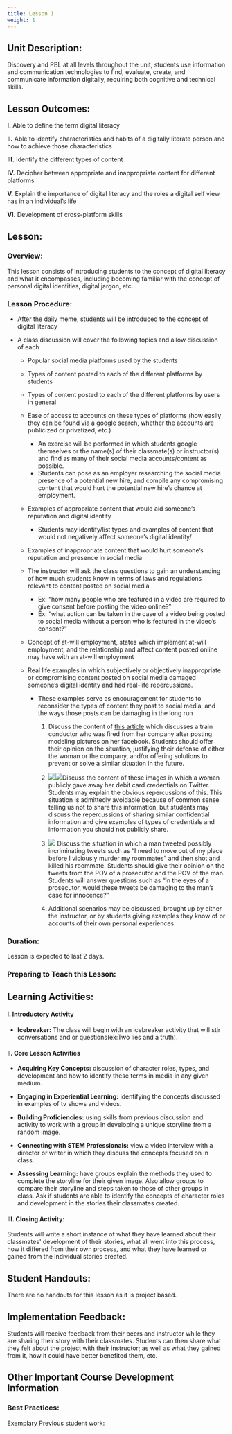 ```yaml
---
title: Lesson 1
weight: 1
---
```

## Unit Description: 
Discovery and PBL at all levels throughout the unit, students use information and communication technologies to find, evaluate, create, and communicate information digitally, requiring both cognitive and technical skills.

## Lesson Outcomes:
**I.**  Able to define the term digital literacy
    
**II.**   Able to identify characteristics and habits of a digitally literate person and how to achieve those characteristics
    
**III.**   Identify the different types of content
    
**IV.**   Decipher between appropriate and inappropriate content for different platforms
    
**V.**  Explain the importance of digital literacy and the roles a digital self view has in an individual’s life
    
**VI.**   Development of cross-platform skills


## Lesson:
### Overview:

This lesson consists of introducing students to the concept of digital literacy and what it encompasses, including becoming familiar with the concept of personal digital identities, digital jargon, etc.

  

### Lesson Procedure:

-   After the daily meme, students will be introduced to the concept of digital literacy
    
-   A class discussion will cover the following topics and allow discussion of each
    
	-   Popular social media platforms used by the students
    
	-   Types of content posted to each of the different platforms by students
    
	-   Types of content posted to each of the different platforms by users in general
    
	-   Ease of access to accounts on these types of platforms (how easily they can be found via a google search, whether the accounts are publicized or privatized, etc.)
    

		-  An exercise will be performed in which students google themselves or the name(s) of their classmate(s) or instructor(s) and find as many of their social media accounts/content as possible. 
		- Students can pose as an employer researching the social media presence of a potential new hire, and compile any compromising content that would hurt the potential new hire’s chance at employment.
    

	-   Examples of appropriate content that would aid someone’s reputation and digital identity
    	-  Students may identify/list types and examples of content that would not negatively affect someone’s digital identity/
    

	-   Examples of inappropriate content that would hurt someone’s reputation and presence in social media
    
	-   The instructor will ask the class questions to gain an understanding of how much students know in terms of laws and regulations relevant to content posted on social media
		- Ex:  “how many people who are featured in a video are required to give consent before posting the video online?” 
		- Ex: “what action can be taken in the case of a video being posted to social media without a person who is featured in the video’s consent?”
    
	-   Concept of at-will employment, states which implement at-will employment, and the relationship and affect content posted online may have with an at-will employment
    
	-   Real life examples in which subjectively or objectively inappropriate or compromising content posted on social media damaged someone’s digital identity and had real-life repercussions. 
		- These examples serve as encouragement for students to reconsider the types of content they post to social media, and the ways those posts can be damaging in the long run
    

			1.  Discuss the content of [this article](http://www.cbc.ca/news/business/cp-rail-stephanie-katelnikoff-facebook-1.4498140) which discusses a train conductor who was fired from her company after posting modeling pictures on her facebook. Students should offer their opinion on the situation, justifying their defense of either the woman or the company, and/or offering solutions to prevent or solve a similar situation in the future.
    
			2.  ![](https://lh5.googleusercontent.com/ZPql1X4__MTg6T04lkF1gT3lwZfpV1N2Oo1ZrKcUcKFF_Hz7JdiGnfLgqUDQzxiEO8_sQs_75W3DutDoJgB8d5I_HSsIsUJMcUUaKFV7nyc2F9iza87Usu3fBPIDjEflpXqoQPIQ)![](https://lh3.googleusercontent.com/ES-8J7eIJSOBPaHRh_WMTKT7K0MGoxiZ4Xwp7aYKGtGMpn-abs9vF7vk2WWB6FE5Df7kf0w2pf2whmN2AyRHBVeqJtEudU1fmpbp1jDPDuo5WzZTWTgXcEXmvcElMBUs35iKJo4r)Discuss the content of these images in which a woman publicly gave away her debit card credentials on Twitter. Students may explain the obvious repercussions of this. This situation is admittedly avoidable because of common sense telling us not to share this information, but students may discuss the repercussions of sharing similar confidential information and give examples of types of credentials and information you should not publicly share.
    
			3.  ![](https://lh4.googleusercontent.com/J_Z-VU_54mQfoSy02CUTBpg7Z6LmLve-bHAhGHuFfTsKaRAsUUqsujBb_4es6WE2gjU6gVb9IxOp-7BEnNXK0Yw_N63yYvc0Yq72Y6aRVl1qrpelXc2tz9DOx0Xv1g9cLityrQ39) Discuss the situation in which a man tweeted possibly incriminating tweets such as “I need to move out of my place before I viciously murder my roommates” and then shot and killed his roommate. Students should give their opinion on the tweets from the POV of a prosecutor and the POV of the man. Students will answer questions such as “in the eyes of a prosecutor, would these tweets be damaging to the man’s case for innocence?”
    
			4.  Additional scenarios may be discussed, brought up by either the instructor, or by students giving examples they know of or accounts of their own personal experiences.
    

###  Duration: 
Lesson is expected to last 2 days.

###  Preparing to Teach this Lesson:

##  Learning Activities:

#### I. Introductory Activity
-  **Icebreaker:** The class will begin with an icebreaker activity that will stir conversations and or questions(ex:Two lies and a truth).

#### II. Core Lesson Activities
- **Acquiring Key Concepts:** discussion of character roles, types, and development and how to identify these terms in media in any given medium.

- **Engaging in Experiential Learning:** identifying the concepts discussed in examples of tv shows and videos.

- **Building Proficiencies:** using skills from previous discussion and activity to work with a group in developing a unique storyline from a random image.

- **Connecting with STEM Professionals:** view a video interview with a director or writer in which they discuss the concepts focused on in class.

- **Assessing Learning:** have groups explain the methods they used to complete the storyline for their given image. Also allow groups to compare their storyline and steps taken to those of other groups in class. Ask if students are able to identify the concepts of character roles and development in the stories their classmates created.
#### III. Closing Activity: 
 Students will write a short instance of what they have learned about their classmates' development of their stories, what all went into this process, how it differed from their own process, and what they have learned or gained from the individual stories created.



##  Student Handouts:
There are no handouts for this lesson as it is project based.

##  Implementation Feedback: 
Students will receive feedback from their peers and instructor while they are sharing their story with their classmates. Students can then share what they felt about the project with their instructor; as well as what they gained from it, how it could have better benefited them, etc.


## Other Important Course Development Information
### Best Practices:
Exemplary Previous student work: 